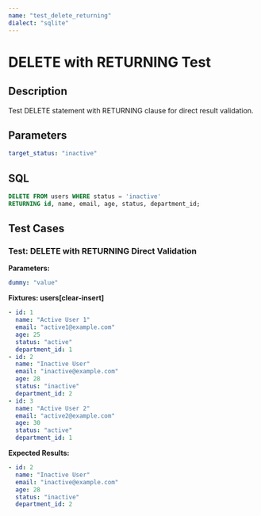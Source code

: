 ```yaml
---
name: "test_delete_returning"
dialect: "sqlite"
---
```


# DELETE with RETURNING Test

## Description

Test DELETE statement with RETURNING clause for direct result validation.

## Parameters
```yaml
target_status: "inactive"
```

## SQL
```sql
DELETE FROM users WHERE status = 'inactive'
RETURNING id, name, email, age, status, department_id;
```

## Test Cases

### Test: DELETE with RETURNING Direct Validation

**Parameters:**
```yaml
dummy: "value"
```

**Fixtures: users[clear-insert]**
```yaml
- id: 1
  name: "Active User 1"
  email: "active1@example.com"
  age: 25
  status: "active"
  department_id: 1
- id: 2
  name: "Inactive User"
  email: "inactive@example.com"
  age: 28
  status: "inactive"
  department_id: 2
- id: 3
  name: "Active User 2"
  email: "active2@example.com"
  age: 30
  status: "active"
  department_id: 1
```

**Expected Results:**
```yaml
- id: 2
  name: "Inactive User"
  email: "inactive@example.com"
  age: 28
  status: "inactive"
  department_id: 2
```
